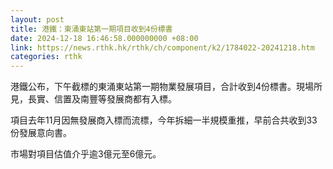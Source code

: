 ```yaml
---
layout: post
title: 港鐵：東涌東站第一期項目收到4份標書
date: 2024-12-18 16:46:58.000000000 +08:00
link: https://news.rthk.hk/rthk/ch/component/k2/1784022-20241218.htm
categories: rthk
---
```


港鐵公布，下午截標的東涌東站第一期物業發展項目，合計收到4份標書。現場所見，長實、信置及南豐等發展商都有入標。

項目去年11月因無發展商入標而流標，今年拆細一半規模重推，早前合共收到33份發展意向書。

市場對項目估值介乎逾3億元至6億元。
